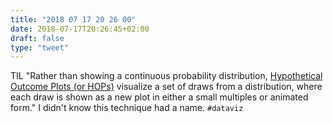 ```yaml
---
title: "2018 07 17 20 26 00"
date: 2018-07-17T20:26:45+02:00
draft: false
type: "tweet"
---
```

TIL "Rather than showing a continuous probability distribution, [Hypothetical Outcome Plots (or HOPs)](https://vega.github.io/vega/examples/hypothetical-outcome-plots/) visualize a set of draws from a distribution, where each draw is shown as a new plot in either a small multiples or animated form." I didn't know this technique had a name. `#dataviz`
